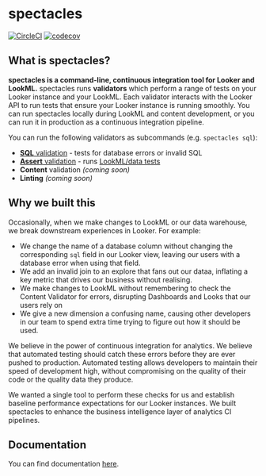 # spectacles
[![CircleCI](https://circleci.com/gh/spectacles-ci/spectacles.svg?style=svg)](https://circleci.com/gh/spectacles-ci/spectacles)
[![codecov](https://codecov.io/gh/spectacles-ci/spectacles/branch/master/graph/badge.svg)](https://codecov.io/gh/spectacles-ci/spectacles)

## What is spectacles?

**spectacles is a command-line, continuous integration tool for Looker and LookML.** spectacles runs **validators** which perform a range of tests on your Looker instance and your LookML. Each validator interacts with the Looker API to run tests that ensure your Looker instance is running smoothly. You can run spectacles locally during LookML and content development, or you can run it in production as a continuous integration pipeline.

You can run the following validators as subcommands (e.g. `spectacles sql`):

- [**SQL** validation](https://spectacles.dev/docs/validators/#the-sql-validator) - tests for database errors or invalid SQL
- [**Assert** validation](https://spectacles.dev/docs/validators/#the-assert-validator) - runs [LookML/data tests](https://docs.looker.com/reference/model-params/test)
- **Content** validation _(coming soon)_
- **Linting** _(coming soon)_

## Why we built this

Occasionally, when we make changes to LookML or our data warehouse, we break downstream experiences in Looker. For example:

* We change the name of a database column without changing the corresponding `sql` field in our Looker view, leaving our users with a database error when using that field.
* We add an invalid join to an explore that fans out our dataa, inflating a key metric that drives our business without realising.
* We make changes to LookML without remembering to check the Content Validator for errors, disrupting Dashboards and Looks that our users rely on
* We give a new dimension a confusing name, causing other developers in our team to spend extra time trying to figure out how it should be used.

We believe in the power of continuous integration for analytics. We believe that automated testing should catch these errors before they are ever pushed to production. Automated testing allows developers to maintain their speed of development high, without compromising on the quality of their code or the quality data they produce.

We wanted a single tool to perform these checks for us and establish baseline performance expectations for our Looker instances. We built spectacles to enhance the business intelligence layer of analytics CI pipelines.

## Documentation

You can find documentation [here](https://spectacles.dev/docs/).
